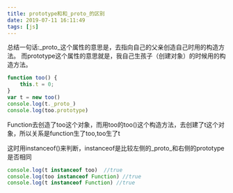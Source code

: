 ```yaml
---
title: prototype和和_proto_的区别
date: 2019-07-11 16:11:49
tags: [js]
---
```



总结一句话:_proto_这个属性的意思是，去指向自己的父亲创造自己时用的构造方法。
而prototype这个属性的意思就是，我自己生孩子（创建对象）的时候用的构造方法。

```js
function too() {
    this.t = 0;  
}
var t = new too()
console.log(t._proto_)
console.log(too.prototype)
```

Function去创造了too这个对象，而用too的too()这个构造方法，去创建了t这个对象，所以关系是function生了too,too生了t

这时用instanceof()来判断，instanceof是比较左侧的_proto_和右侧的prototype是否相同

```js
console.log(t instanceof too)  //true
console.log(too instanceof Function) //true
console.log(t instanceof Function) //true
```